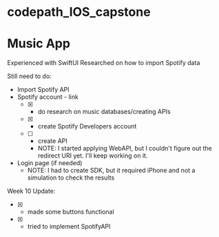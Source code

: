 # codepath_IOS_capstone
# Music App
Experienced with SwiftUI 
Researched on how to import Spotify data


Still need to do:
- Import Spotify API
- Spotify account - link
  - [X] - do research on music databases/creating APIs
  - [X] - create Spotify Developers account
  - [ ] - create API
     - NOTE: I started applying WebAPI, but I couldn't figure out the redirect URI yet. I'll keep working on it.
- Login page (if needed)
     - NOTE: I had to create SDK, but it required iPhone and not a simulation to check the results 

Week 10 Update:
- [X] - made some buttons functional
- [X] - tried to implement SpotifyAPI
